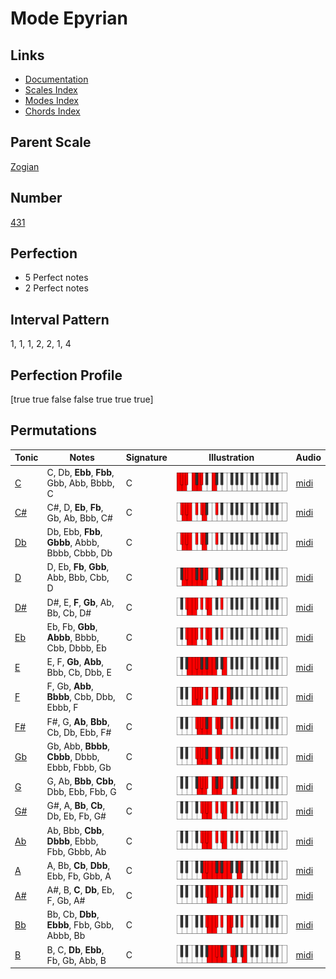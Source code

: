 # Mode Epyrian

## Links

- [Documentation](index.md)
- [Scales Index](Scales.md)
- [Modes Index](Modes.md)
- [Chords Index](Chords.md)

## Parent Scale

[Zogian](ScaleZogian.md)

## Number

[431](https://ianring.com/musictheory/scales/431)

## Perfection

- 5 Perfect notes
- 2 Perfect notes

## Interval Pattern

1, 1, 1, 2, 2, 1, 4

## Perfection Profile

[true true false false true true true]

## Permutations

| Tonic | Notes | Signature | Illustration | Audio |
|-------|-------|-----------|--------------|-------|
| [C](ModeCNaturalEpyrian.md) | C, Db, **Ebb**, **Fbb**, Gbb, Abb, Bbbb, C | C | ![CNaturalEpyrian](ModeCNaturalEpyrian.png) | [midi](https://github.com/edipermadi/music/blob/main/docs/ModeCNaturalEpyrian.mid?raw=true) |
| [C#](ModeCSharpEpyrian.md) | C#, D, **Eb**, **Fb**, Gb, Ab, Bbb, C# | C | ![CSharpEpyrian](ModeCSharpEpyrian.png) | [midi](https://github.com/edipermadi/music/blob/main/docs/ModeCSharpEpyrian.mid?raw=true) |
| [Db](ModeDFlatEpyrian.md) | Db, Ebb, **Fbb**, **Gbbb**, Abbb, Bbbb, Cbbb, Db | C | ![DFlatEpyrian](ModeDFlatEpyrian.png) | [midi](https://github.com/edipermadi/music/blob/main/docs/ModeDFlatEpyrian.mid?raw=true) |
| [D](ModeDNaturalEpyrian.md) | D, Eb, **Fb**, **Gbb**, Abb, Bbb, Cbb, D | C | ![DNaturalEpyrian](ModeDNaturalEpyrian.png) | [midi](https://github.com/edipermadi/music/blob/main/docs/ModeDNaturalEpyrian.mid?raw=true) |
| [D#](ModeDSharpEpyrian.md) | D#, E, **F**, **Gb**, Ab, Bb, Cb, D# | C | ![DSharpEpyrian](ModeDSharpEpyrian.png) | [midi](https://github.com/edipermadi/music/blob/main/docs/ModeDSharpEpyrian.mid?raw=true) |
| [Eb](ModeEFlatEpyrian.md) | Eb, Fb, **Gbb**, **Abbb**, Bbbb, Cbb, Dbbb, Eb | C | ![EFlatEpyrian](ModeEFlatEpyrian.png) | [midi](https://github.com/edipermadi/music/blob/main/docs/ModeEFlatEpyrian.mid?raw=true) |
| [E](ModeENaturalEpyrian.md) | E, F, **Gb**, **Abb**, Bbb, Cb, Dbb, E | C | ![ENaturalEpyrian](ModeENaturalEpyrian.png) | [midi](https://github.com/edipermadi/music/blob/main/docs/ModeENaturalEpyrian.mid?raw=true) |
| [F](ModeFNaturalEpyrian.md) | F, Gb, **Abb**, **Bbbb**, Cbb, Dbb, Ebbb, F | C | ![FNaturalEpyrian](ModeFNaturalEpyrian.png) | [midi](https://github.com/edipermadi/music/blob/main/docs/ModeFNaturalEpyrian.mid?raw=true) |
| [F#](ModeFSharpEpyrian.md) | F#, G, **Ab**, **Bbb**, Cb, Db, Ebb, F# | C | ![FSharpEpyrian](ModeFSharpEpyrian.png) | [midi](https://github.com/edipermadi/music/blob/main/docs/ModeFSharpEpyrian.mid?raw=true) |
| [Gb](ModeGFlatEpyrian.md) | Gb, Abb, **Bbbb**, **Cbbb**, Dbbb, Ebbb, Fbbb, Gb | C | ![GFlatEpyrian](ModeGFlatEpyrian.png) | [midi](https://github.com/edipermadi/music/blob/main/docs/ModeGFlatEpyrian.mid?raw=true) |
| [G](ModeGNaturalEpyrian.md) | G, Ab, **Bbb**, **Cbb**, Dbb, Ebb, Fbb, G | C | ![GNaturalEpyrian](ModeGNaturalEpyrian.png) | [midi](https://github.com/edipermadi/music/blob/main/docs/ModeGNaturalEpyrian.mid?raw=true) |
| [G#](ModeGSharpEpyrian.md) | G#, A, **Bb**, **Cb**, Db, Eb, Fb, G# | C | ![GSharpEpyrian](ModeGSharpEpyrian.png) | [midi](https://github.com/edipermadi/music/blob/main/docs/ModeGSharpEpyrian.mid?raw=true) |
| [Ab](ModeAFlatEpyrian.md) | Ab, Bbb, **Cbb**, **Dbbb**, Ebbb, Fbb, Gbbb, Ab | C | ![AFlatEpyrian](ModeAFlatEpyrian.png) | [midi](https://github.com/edipermadi/music/blob/main/docs/ModeAFlatEpyrian.mid?raw=true) |
| [A](ModeANaturalEpyrian.md) | A, Bb, **Cb**, **Dbb**, Ebb, Fb, Gbb, A | C | ![ANaturalEpyrian](ModeANaturalEpyrian.png) | [midi](https://github.com/edipermadi/music/blob/main/docs/ModeANaturalEpyrian.mid?raw=true) |
| [A#](ModeASharpEpyrian.md) | A#, B, **C**, **Db**, Eb, F, Gb, A# | C | ![ASharpEpyrian](ModeASharpEpyrian.png) | [midi](https://github.com/edipermadi/music/blob/main/docs/ModeASharpEpyrian.mid?raw=true) |
| [Bb](ModeBFlatEpyrian.md) | Bb, Cb, **Dbb**, **Ebbb**, Fbb, Gbb, Abbb, Bb | C | ![BFlatEpyrian](ModeBFlatEpyrian.png) | [midi](https://github.com/edipermadi/music/blob/main/docs/ModeBFlatEpyrian.mid?raw=true) |
| [B](ModeBNaturalEpyrian.md) | B, C, **Db**, **Ebb**, Fb, Gb, Abb, B | C | ![BNaturalEpyrian](ModeBNaturalEpyrian.png) | [midi](https://github.com/edipermadi/music/blob/main/docs/ModeBNaturalEpyrian.mid?raw=true) |
